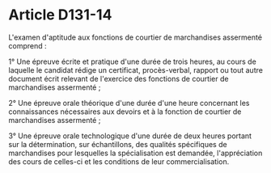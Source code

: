 # Article D131-14

L'examen d'aptitude aux fonctions de courtier de marchandises assermenté comprend :

1° Une épreuve écrite et pratique d'une durée de trois heures, au cours de laquelle le candidat rédige un certificat, procès-verbal, rapport ou tout autre document écrit relevant de l'exercice des fonctions de courtier de marchandises assermenté ;

2° Une épreuve orale théorique d'une durée d'une heure concernant les connaissances nécessaires aux devoirs et à la fonction de courtier de marchandises assermenté ;

3° Une épreuve orale technologique d'une durée de deux heures portant sur la détermination, sur échantillons, des qualités spécifiques de marchandises pour lesquelles la spécialisation est demandée, l'appréciation des cours de celles-ci et les conditions de leur commercialisation.
